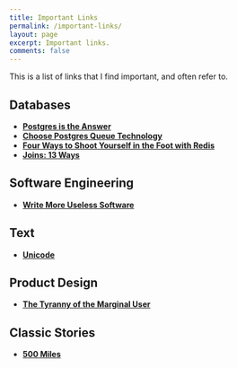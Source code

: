 ```yaml
---
title: Important Links
permalink: /important-links/
layout: page
excerpt: Important links.
comments: false
---
```


This is a list of links that I find important, and often refer to.

## Databases

- **[Postgres is the Answer](https://webapp.io/blog/postgres-is-the-answer/)**
- **[Choose Postgres Queue Technology](https://adriano.fyi/posts/2023-09-24-choose-postgres-queue-technology/)**
- **[Four Ways to Shoot Yourself in the Foot with Redis](https://philbooth.me/blog/four-ways-to-shoot-yourself-in-the-foot-with-redis)**
- **[Joins: 13 Ways](https://justinjaffray.com/joins-13-ways/)**

## Software Engineering

- **[Write More Useless Software](https://ntietz.com/blog/write-more-useless-software/)**

## Text

- **[Unicode](https://tonsky.me/blog/unicode/)**

## Product Design

- **[The Tyranny of the Marginal User](https://nothinghuman.substack.com/p/the-tyranny-of-the-marginal-user)**

## Classic Stories 

- **[500 Miles](https://web.mit.edu/jemorris/humor/500-miles)**
